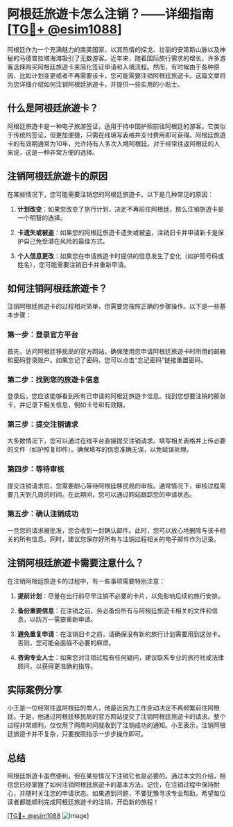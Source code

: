 # 阿根廷旅遊卡怎么注销？——详细指南[[TG💪+ @esim1088](https://t.me/s/esim1088)]

阿根廷作为一个充满魅力的南美国家，以其热情的探戈、壮丽的安第斯山脉以及神秘的马德普拉塔海滩吸引了无数游客。近年来，随着国际旅行需求的增长，许多游客选择购买阿根廷旅遊卡来简化签证申请和入境流程。然而，有时候由于各种原因，比如计划变更或者不再需要该卡，您可能需要注销阿根廷旅遊卡。这篇文章将为您详细介绍如何注销阿根廷旅遊卡，并提供一些实用的小贴士。

## 什么是阿根廷旅遊卡？

阿根廷旅遊卡是一种电子旅游签证，适用于持中国护照前往阿根廷的游客。它类似于传统的签证，但更加便捷，只需在线填写表格并支付费用即可获得。阿根廷旅遊卡的有效期通常为10年，允许持有人多次入境阿根廷。对于经常往返阿根廷的人来说，这是一种非常方便的选择。

## 注销阿根廷旅遊卡的原因

在某些情况下，您可能需要注销您的阿根廷旅遊卡。以下是几种常见的原因：

1. **计划改变**：如果您改变了旅行计划，决定不再前往阿根廷，那么注销旅遊卡是一个明智的选择。
   
2. **卡遗失或被盗**：如果您的阿根廷旅遊卡遗失或被盗，注销旧卡并申请新卡是保护自己免受潜在风险的最佳方式。

3. **个人信息更改**：如果您在申请旅遊卡时提供的信息发生了变化（如护照号码或姓名），您可能需要注销旧卡并重新申请。

## 如何注销阿根廷旅遊卡？

注销阿根廷旅遊卡的过程相对简单，但需要您按照正确的步骤操作。以下是一些基本步骤：

### 第一步：登录官方平台

首先，访问阿根廷移民局的官方网站。确保使用您申请阿根廷旅遊卡时所用的邮箱和密码登录账户。如果忘记了密码，您可以点击“忘记密码”链接重置密码。

### 第二步：找到您的旅遊卡信息

登录后，您应该能够看到所有已申请的阿根廷旅遊卡信息。找到您想要注销的那张卡，并记录下相关信息，例如卡号和有效期。

### 第三步：提交注销请求

大多数情况下，您可以通过在线平台直接提交注销请求。填写相关表格并上传必要的文件（如护照复印件）。确保填写的信息准确无误，以免延误处理。

### 第四步：等待审核

提交注销请求后，您需要耐心等待阿根廷移民局的审核。通常情况下，审核过程需要几天到几周的时间。在此期间，您可以通过网站跟踪您的申请状态。

### 第五步：确认注销成功

一旦您的请求被批准，您会收到一封确认邮件。此时，您可以放心地删除与该卡相关的所有信息。同时，建议您保存好所有与注销过程相关的电子邮件作为记录。

## 注销阿根廷旅遊卡需要注意什么？

在注销阿根廷旅遊卡的过程中，有一些事项需要特别注意：

1. **提前计划**：尽量在出行前尽早注销不必要的卡片，以免影响后续的旅行安排。

2. **备份重要信息**：在注销之前，务必备份所有与阿根廷旅遊卡相关的文件和信息，以防万一需要重新申请。

3. **避免重复申请**：在注销旧卡之前，请确保没有新的旅行计划需要用到这张卡。否则，您可能会面临不必要的麻烦。

4. **咨询专业人士**：如果您对注销过程有任何疑问，建议联系专业的旅行社或法律顾问，以获得更准确的指导。

## 实际案例分享

小王是一位经常往返阿根廷的商人，他最近因为工作变动决定不再频繁前往阿根廷。于是，他通过阿根廷移民局的官方网站提交了注销阿根廷旅遊卡的请求。整个过程非常顺利，仅仅用了两周时间就收到了注销成功的通知。小王表示，注销阿根廷旅遊卡并不复杂，只要按照指示一步步操作即可。

## 总结

阿根廷旅遊卡虽然便利，但在某些情况下注销它也是必要的。通过本文的介绍，相信您已经掌握了如何注销阿根廷旅遊卡的基本方法。记住，在注销过程中保持耐心，并随时关注您的申请状态。如果遇到问题，不要犹豫寻求专业帮助。希望每位读者都能顺利完成阿根廷旅遊卡的注销，开启新的旅程！

[[TG💪+ @esim1088](https://t.me/s/esim1088) ![Image](https://i.postimg.cc/4NQfJmqS/Snipaste-2025-05-13-00-14-12.png)]